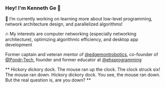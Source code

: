 ### Hey! I'm Kenneth Ge 👋

🔭 I’m currently working on learning more about low-level programming, network architecture design, and parallelized algorithms!

🔥 My interests are computer networking (especially networking architecture), optimizing algorithmic efficiency, and desktop app development

Former captain and veteran mentor of [@edgemontrobotics](https://github.com/edgemontrobotics), co-founder of [@Pondr-Tech](https://github.com/Pondr-Tech), founder and former educator at [@ehsprogramming](https://github.com/ehsprogramming)

** Hickory dickory dock. The mouse ran up the clock. The clock struck six! The mouse ran down. Hickory dickory dock. You see, the mouse ran down. But the real question is, are you down? **
